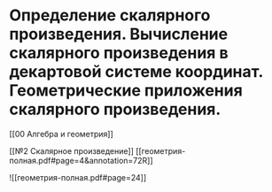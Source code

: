 # Определение скалярного произведения. Вычисление скалярного произведения в декартовой системе координат. Геометрические приложения скалярного произведения.

[[00 Алгебра и геометрия]]

[[№2 Скалярное произведение]]
[[геометрия-полная.pdf#page=4&annotation=72R]]

![[геометрия-полная.pdf#page=24]]